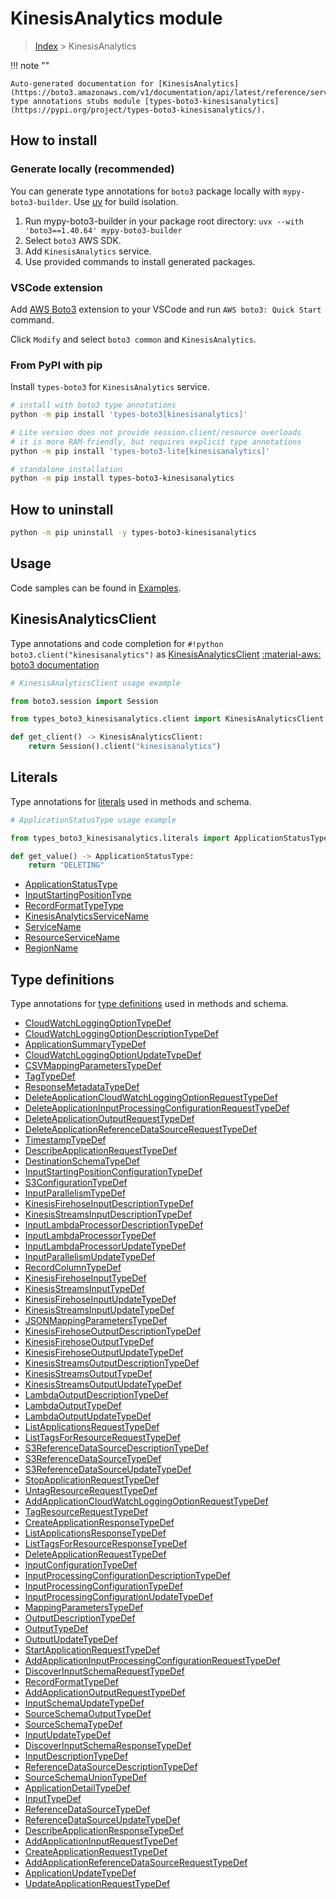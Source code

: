 #  KinesisAnalytics module

> [Index](../README.md) > KinesisAnalytics

!!! note ""

    Auto-generated documentation for [KinesisAnalytics](https://boto3.amazonaws.com/v1/documentation/api/latest/reference/services/kinesisanalytics.html#kinesisanalytics)
    type annotations stubs module [types-boto3-kinesisanalytics](https://pypi.org/project/types-boto3-kinesisanalytics/).

## How to install

### Generate locally (recommended)

You can generate type annotations for `boto3` package locally with `mypy-boto3-builder`.
Use [uv](https://docs.astral.sh/uv/getting-started/installation/) for build isolation.

1. Run mypy-boto3-builder in your package root directory: `uvx --with 'boto3==1.40.64' mypy-boto3-builder`
1. Select `boto3` AWS SDK.
1. Add `KinesisAnalytics` service.
1. Use provided commands to install generated packages.


### VSCode extension

Add [AWS Boto3](https://marketplace.visualstudio.com/items?itemName=Boto3typed.boto3-ide)
extension to your VSCode and run `AWS boto3: Quick Start` command.

Click `Modify` and select `boto3 common` and `KinesisAnalytics`.


### From PyPI with pip

Install `types-boto3` for `KinesisAnalytics` service.

```bash
# install with boto3 type annotations
python -m pip install 'types-boto3[kinesisanalytics]'

# Lite version does not provide session.client/resource overloads
# it is more RAM-friendly, but requires explicit type annotations
python -m pip install 'types-boto3-lite[kinesisanalytics]'

# standalone installation
python -m pip install types-boto3-kinesisanalytics
```



## How to uninstall

```bash
python -m pip uninstall -y types-boto3-kinesisanalytics
```

## Usage

Code samples can be found in [Examples](./usage.md).

## KinesisAnalyticsClient

Type annotations and code completion for  `#!python boto3.client("kinesisanalytics")` as [KinesisAnalyticsClient](./client.md)
[:material-aws: boto3 documentation](https://boto3.amazonaws.com/v1/documentation/api/latest/reference/services/kinesisanalytics.html#KinesisAnalytics.Client)

```python
# KinesisAnalyticsClient usage example

from boto3.session import Session

from types_boto3_kinesisanalytics.client import KinesisAnalyticsClient

def get_client() -> KinesisAnalyticsClient:
    return Session().client("kinesisanalytics")
```









## Literals

Type annotations for [literals](./literals.md) used in methods and schema.

```python
# ApplicationStatusType usage example

from types_boto3_kinesisanalytics.literals import ApplicationStatusType

def get_value() -> ApplicationStatusType:
    return "DELETING"
```

- [ApplicationStatusType](./literals.md#applicationstatustype)
- [InputStartingPositionType](./literals.md#inputstartingpositiontype)
- [RecordFormatTypeType](./literals.md#recordformattypetype)
- [KinesisAnalyticsServiceName](./literals.md#kinesisanalyticsservicename)
- [ServiceName](./literals.md#servicename)
- [ResourceServiceName](./literals.md#resourceservicename)
- [RegionName](./literals.md#regionname)




## Type definitions

Type annotations for [type definitions](./type_defs.md) used in methods and schema.

- [CloudWatchLoggingOptionTypeDef](./type_defs.md#cloudwatchloggingoptiontypedef)
- [CloudWatchLoggingOptionDescriptionTypeDef](./type_defs.md#cloudwatchloggingoptiondescriptiontypedef)
- [ApplicationSummaryTypeDef](./type_defs.md#applicationsummarytypedef)
- [CloudWatchLoggingOptionUpdateTypeDef](./type_defs.md#cloudwatchloggingoptionupdatetypedef)
- [CSVMappingParametersTypeDef](./type_defs.md#csvmappingparameterstypedef)
- [TagTypeDef](./type_defs.md#tagtypedef)
- [ResponseMetadataTypeDef](./type_defs.md#responsemetadatatypedef)
- [DeleteApplicationCloudWatchLoggingOptionRequestTypeDef](./type_defs.md#deleteapplicationcloudwatchloggingoptionrequesttypedef)
- [DeleteApplicationInputProcessingConfigurationRequestTypeDef](./type_defs.md#deleteapplicationinputprocessingconfigurationrequesttypedef)
- [DeleteApplicationOutputRequestTypeDef](./type_defs.md#deleteapplicationoutputrequesttypedef)
- [DeleteApplicationReferenceDataSourceRequestTypeDef](./type_defs.md#deleteapplicationreferencedatasourcerequesttypedef)
- [TimestampTypeDef](./type_defs.md#timestamptypedef)
- [DescribeApplicationRequestTypeDef](./type_defs.md#describeapplicationrequesttypedef)
- [DestinationSchemaTypeDef](./type_defs.md#destinationschematypedef)
- [InputStartingPositionConfigurationTypeDef](./type_defs.md#inputstartingpositionconfigurationtypedef)
- [S3ConfigurationTypeDef](./type_defs.md#s3configurationtypedef)
- [InputParallelismTypeDef](./type_defs.md#inputparallelismtypedef)
- [KinesisFirehoseInputDescriptionTypeDef](./type_defs.md#kinesisfirehoseinputdescriptiontypedef)
- [KinesisStreamsInputDescriptionTypeDef](./type_defs.md#kinesisstreamsinputdescriptiontypedef)
- [InputLambdaProcessorDescriptionTypeDef](./type_defs.md#inputlambdaprocessordescriptiontypedef)
- [InputLambdaProcessorTypeDef](./type_defs.md#inputlambdaprocessortypedef)
- [InputLambdaProcessorUpdateTypeDef](./type_defs.md#inputlambdaprocessorupdatetypedef)
- [InputParallelismUpdateTypeDef](./type_defs.md#inputparallelismupdatetypedef)
- [RecordColumnTypeDef](./type_defs.md#recordcolumntypedef)
- [KinesisFirehoseInputTypeDef](./type_defs.md#kinesisfirehoseinputtypedef)
- [KinesisStreamsInputTypeDef](./type_defs.md#kinesisstreamsinputtypedef)
- [KinesisFirehoseInputUpdateTypeDef](./type_defs.md#kinesisfirehoseinputupdatetypedef)
- [KinesisStreamsInputUpdateTypeDef](./type_defs.md#kinesisstreamsinputupdatetypedef)
- [JSONMappingParametersTypeDef](./type_defs.md#jsonmappingparameterstypedef)
- [KinesisFirehoseOutputDescriptionTypeDef](./type_defs.md#kinesisfirehoseoutputdescriptiontypedef)
- [KinesisFirehoseOutputTypeDef](./type_defs.md#kinesisfirehoseoutputtypedef)
- [KinesisFirehoseOutputUpdateTypeDef](./type_defs.md#kinesisfirehoseoutputupdatetypedef)
- [KinesisStreamsOutputDescriptionTypeDef](./type_defs.md#kinesisstreamsoutputdescriptiontypedef)
- [KinesisStreamsOutputTypeDef](./type_defs.md#kinesisstreamsoutputtypedef)
- [KinesisStreamsOutputUpdateTypeDef](./type_defs.md#kinesisstreamsoutputupdatetypedef)
- [LambdaOutputDescriptionTypeDef](./type_defs.md#lambdaoutputdescriptiontypedef)
- [LambdaOutputTypeDef](./type_defs.md#lambdaoutputtypedef)
- [LambdaOutputUpdateTypeDef](./type_defs.md#lambdaoutputupdatetypedef)
- [ListApplicationsRequestTypeDef](./type_defs.md#listapplicationsrequesttypedef)
- [ListTagsForResourceRequestTypeDef](./type_defs.md#listtagsforresourcerequesttypedef)
- [S3ReferenceDataSourceDescriptionTypeDef](./type_defs.md#s3referencedatasourcedescriptiontypedef)
- [S3ReferenceDataSourceTypeDef](./type_defs.md#s3referencedatasourcetypedef)
- [S3ReferenceDataSourceUpdateTypeDef](./type_defs.md#s3referencedatasourceupdatetypedef)
- [StopApplicationRequestTypeDef](./type_defs.md#stopapplicationrequesttypedef)
- [UntagResourceRequestTypeDef](./type_defs.md#untagresourcerequesttypedef)
- [AddApplicationCloudWatchLoggingOptionRequestTypeDef](./type_defs.md#addapplicationcloudwatchloggingoptionrequesttypedef)
- [TagResourceRequestTypeDef](./type_defs.md#tagresourcerequesttypedef)
- [CreateApplicationResponseTypeDef](./type_defs.md#createapplicationresponsetypedef)
- [ListApplicationsResponseTypeDef](./type_defs.md#listapplicationsresponsetypedef)
- [ListTagsForResourceResponseTypeDef](./type_defs.md#listtagsforresourceresponsetypedef)
- [DeleteApplicationRequestTypeDef](./type_defs.md#deleteapplicationrequesttypedef)
- [InputConfigurationTypeDef](./type_defs.md#inputconfigurationtypedef)
- [InputProcessingConfigurationDescriptionTypeDef](./type_defs.md#inputprocessingconfigurationdescriptiontypedef)
- [InputProcessingConfigurationTypeDef](./type_defs.md#inputprocessingconfigurationtypedef)
- [InputProcessingConfigurationUpdateTypeDef](./type_defs.md#inputprocessingconfigurationupdatetypedef)
- [MappingParametersTypeDef](./type_defs.md#mappingparameterstypedef)
- [OutputDescriptionTypeDef](./type_defs.md#outputdescriptiontypedef)
- [OutputTypeDef](./type_defs.md#outputtypedef)
- [OutputUpdateTypeDef](./type_defs.md#outputupdatetypedef)
- [StartApplicationRequestTypeDef](./type_defs.md#startapplicationrequesttypedef)
- [AddApplicationInputProcessingConfigurationRequestTypeDef](./type_defs.md#addapplicationinputprocessingconfigurationrequesttypedef)
- [DiscoverInputSchemaRequestTypeDef](./type_defs.md#discoverinputschemarequesttypedef)
- [RecordFormatTypeDef](./type_defs.md#recordformattypedef)
- [AddApplicationOutputRequestTypeDef](./type_defs.md#addapplicationoutputrequesttypedef)
- [InputSchemaUpdateTypeDef](./type_defs.md#inputschemaupdatetypedef)
- [SourceSchemaOutputTypeDef](./type_defs.md#sourceschemaoutputtypedef)
- [SourceSchemaTypeDef](./type_defs.md#sourceschematypedef)
- [InputUpdateTypeDef](./type_defs.md#inputupdatetypedef)
- [DiscoverInputSchemaResponseTypeDef](./type_defs.md#discoverinputschemaresponsetypedef)
- [InputDescriptionTypeDef](./type_defs.md#inputdescriptiontypedef)
- [ReferenceDataSourceDescriptionTypeDef](./type_defs.md#referencedatasourcedescriptiontypedef)
- [SourceSchemaUnionTypeDef](./type_defs.md#sourceschemauniontypedef)
- [ApplicationDetailTypeDef](./type_defs.md#applicationdetailtypedef)
- [InputTypeDef](./type_defs.md#inputtypedef)
- [ReferenceDataSourceTypeDef](./type_defs.md#referencedatasourcetypedef)
- [ReferenceDataSourceUpdateTypeDef](./type_defs.md#referencedatasourceupdatetypedef)
- [DescribeApplicationResponseTypeDef](./type_defs.md#describeapplicationresponsetypedef)
- [AddApplicationInputRequestTypeDef](./type_defs.md#addapplicationinputrequesttypedef)
- [CreateApplicationRequestTypeDef](./type_defs.md#createapplicationrequesttypedef)
- [AddApplicationReferenceDataSourceRequestTypeDef](./type_defs.md#addapplicationreferencedatasourcerequesttypedef)
- [ApplicationUpdateTypeDef](./type_defs.md#applicationupdatetypedef)
- [UpdateApplicationRequestTypeDef](./type_defs.md#updateapplicationrequesttypedef)

